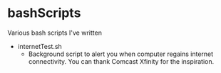 # bashScripts

Various bash scripts I've written

* internetTest.sh
	* Background script to alert you when computer regains internet connectivity.  You can thank Comcast Xfinity for the inspiration.
